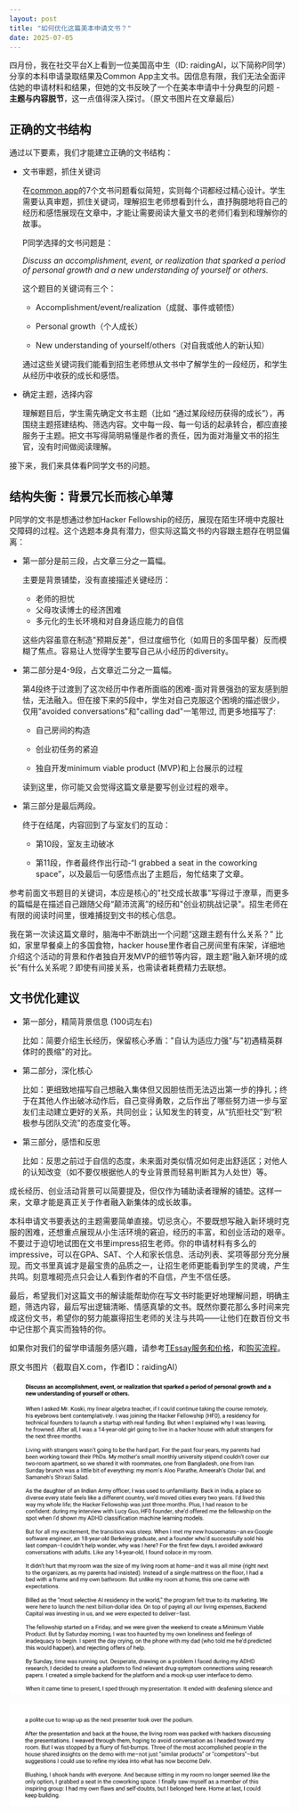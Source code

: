 ```yaml
---
layout: post
title: "如何优化这篇美本申请文书？"
date: 2025-07-05
---
```


四月份，我在社交平台X上看到一位美国高中生（ID: raidingAI，以下简称P同学）分享的本科申请录取结果及Common App主文书。因信息有限，我们无法全面评估她的申请材料和结果，但她的文书反映了一个在美本申请中十分典型的问题 - **主题与内容脱节**，这一点值得深入探讨。（原文书图片在文章最后）


## 正确的文书结构 ##

通过以下要素，我们才能建立正确的文书结构：

+ 文书审题，抓住关键词 

    在[common app](https://www.commonapp.org/apply/essay-prompts)的7个文书问题看似简短，实则每个词都经过精心设计。学生需要认真审题，抓住关键词，理解招生老师想看到什么，直抒胸臆地将自己的经历和感悟展现在文章中，才能让需要阅读大量文书的老师们看到和理解你的故事。
    
    P同学选择的文书问题是：
    
    *Discuss an accomplishment, event, or realization that sparked a period of personal growth and a new understanding of yourself or others.*
    
    这个题目的关键词有三个：
    

    + Accomplishment/event/realization（成就、事件或顿悟）
    
    + Personal growth（个人成长）
    
    + New understanding of yourself/others（对自我或他人的新认知）

    
    通过这些关键词我们能看到招生老师想从文书中了解学生的一段经历，和学生从经历中收获的成长和感悟。

+ 确定主题，选择内容 

  理解题目后，学生需先确定文书主题（比如 “通过某段经历获得的成长”），再围绕主题搭建结构、筛选内容。文中每一段、每一句话的起承转合，都应直接服务于主题。把文书写得简明易懂是作者的责任，因为面对海量文书的招生官，没有时间做阅读理解。

接下来，我们来具体看P同学文书的问题。

## 结构失衡：背景冗长而核心单薄 ##

P同学的文书是想通过参加Hacker Fellowship的经历，展现在陌生环境中克服社交障碍的过程。这个选题本身具有潜力，但实际这篇文书的内容跟主题存在明显偏离：

+ 第一部分是前三段，占文章三分之一篇幅。

  主要是背景铺垫，没有直接描述关键经历：
  
  + 老师的担忧
  + 父母攻读博士的经济困难
  + 多元化的生长环境和对自身适应能力的自信
  
  这些内容虽意在制造"预期反差"，但过度细节化（如周日的多国早餐）反而模糊了焦点。容易让人觉得学生要写自己从小经历的diversity。
  
+ 第二部分是4-9段，占文章近二分之一篇幅。

  第4段终于过渡到了这次经历中作者所面临的困难-面对背景强劲的室友感到胆怯，无法融入。但在接下来的5段中，学生对自己克服这个困境的描述很少，仅用"avoided conversations"和"calling dad"一笔带过, 而更多地描写了:
  
  + 自己房间的构造

  + 创业初任务的紧迫

  + 独自开发minimum viable product (MVP)和上台展示的过程

  读到这里，你可能又会觉得这篇文章是要写创业过程的艰辛。

+ 第三部分是最后两段。

  终于在结尾，内容回到了与室友们的互动：

  + 第10段，室友主动破冰

  + 第11段，作者最终作出行动-“I grabbed a seat in the coworking space”，以及最后一句感悟点出了主题后，匆忙结束了文章。


参考前面文书题目的关键词，本应是核心的"社交成长故事"写得过于潦草，而更多的篇幅是在描述自己跟随父母“颠沛流离”的经历和"创业初挑战记录"。招生老师在有限的阅读时间里，很难捕捉到文书的核心信息。

我在第一次读这篇文章时，脑海中不断跳出一个问题“这跟主题有什么关系？” 比如，家里早餐桌上的多国食物，hacker house里作者自己房间里有床架，详细地介绍这个活动的背景和作者独自开发MVP的细节等内容，跟主题“融入新环境的成长”有什么关系呢？即使有间接关系，也需读者耗费精力去联想。

## 文书优化建议 ##

+ 第一部分，精简背景信息 (100词左右)

  比如：简要介绍生长经历，保留核心矛盾："自认为适应力强"与"初遇精英群体时的畏缩"的对比。

+ 第二部分，深化核心

  比如：更细致地描写自己想融入集体但又因胆怯而无法迈出第一步的挣扎；终于在其他人作出破冰动作后，自己变得勇敢，之后作出了哪些努力进一步与室友们主动建立更好的关系，共同创业；认知发生的转变，从“抗拒社交”到“积极参与团队交流”的态度变化等。

+ 第三部分，感悟和反思

  比如：反思之前过于自信的态度，未来面对类似情况如何走出舒适区；对他人的认知改变（如不要仅根据他人的专业背景而轻易判断其为人处世）等。

成长经历、创业活动背景可以简要提及，但仅作为辅助读者理解的铺垫。这样一来，文章才能是真正关于作者融入新集体的成长故事。

本科申请文书要表达的主题需要简单直接。切忌贪心，不要既想写融入新环境时克服的困难，还想重点展现从小生活环境的窘迫，经历的丰富，和创业活动的艰辛。不要过于迫切地试图在文书里impress招生老师。你的申请材料有多么的impressive，可以在GPA、SAT、个人和家长信息、活动列表、奖项等部分充分展现。而文书里真诚才是最宝贵的品质之一，让招生老师更能看到学生的灵魂，产生共鸣。刻意堆砌亮点只会让人看到作者的不自信，产生不信任感。


最后，希望我们对这篇文书的解读能帮助你在写文书时能更好地理解问题，明确主题，筛选内容，最后写出逻辑清晰、情感真挚的文书。既然你要花那么多时间来完成这份文书，希望你的努力能赢得招生老师的关注与共鸣——让他们在数百份文书中记住那个真实而独特的你。

如果你对我们的留学申请服务感兴趣，请参考[TEssay服务和价格](https://tessay.org/blog/2024/04/02/faq)，和[购买流程](https://tessay.org/blog/2024/04/10/contact-form)。

原文书图片（截取自X.com，作者ID：raidingAI）

![Essay part 1](/assets/images/2025-07-05-how-to-edit-this-college-admissions-essay_files/essay_part_1.jpg)

![Essay part 2](/assets/images/2025-07-05-how-to-edit-this-college-admissions-essay_files/essay_part_2.jpg)
